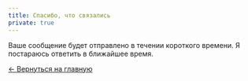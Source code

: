 ```yaml
---
title: Спасибо, что связались
private: true
---
```


Ваше сообщение будет отправлено в течении короткого времени.
Я постараюсь ответить в ближайшее время.


[&larr; Вернуться на главную](/)
